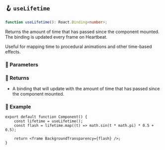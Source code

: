## 🪝 `useLifetime`

```ts
function useLifetime(): Roact.Binding<number>;
```

Returns the amount of time that has passed since the component mounted. The binding is updated every frame on Heartbeat.

Useful for mapping time to procedural animations and other time-based effects.

### 📕 Parameters

### 📗 Returns

-   A binding that will update with the amount of time that has passed since the component mounted.

### 📘 Example

```tsx
export default function Component() {
	const lifetime = useLifetime();
	const flash = lifetime.map((t) => math.sin(t * math.pi) * 0.5 + 0.5);

	return <frame BackgroundTransparency={flash} />;
}
```
